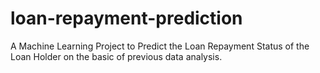 # loan-repayment-prediction
A Machine Learning Project to Predict the Loan Repayment Status of the Loan Holder on the basic of previous data analysis.

